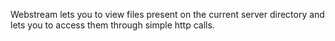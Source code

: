 Webstream lets you to view files present on the current server directory and lets you to access them through simple http calls.
